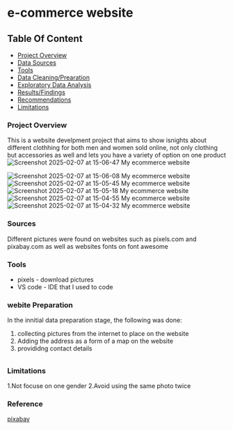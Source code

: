 # e-commerce website

## Table Of Content
- [Project Overview](#project-overview)
- [Data Sources](#data-sources) 
- [Tools](#tools)
- [Data Cleaning/Prearation](#data-cleaning-prepation)
- [Exploratory Data Analysis](#exploratory-data-analysis)
- [Results/Findings](#resulsts/findings)
- [Recommendations ](#recommendations)
- [Limitations](#limitations)


### Project Overview 

 This is a website develpment project that aims to show isnights about different clothhing for both men and women sold online, not only clothing but accessories as well and lets you have a variety of option on one product
![Screenshot 2025-02-07 at 15-06-47 My ecommerce website](https://github.com/user-attachments/assets/b46c80f5-1eff-4683-bc4b-cab940ca7b0b)

![Screenshot 2025-02-07 at 15-06-08 My ecommerce website](https://github.com/user-attachments/assets/809608b7-4739-4564-bd42-7cb94620d2f2)
![Screenshot 2025-02-07 at 15-05-45 My ecommerce website](https://github.com/user-attachments/assets/b0b94f71-3305-40ab-a276-7bedd6cadb17)
![Screenshot 2025-02-07 at 15-05-18 My ecommerce website](https://github.com/user-attachments/assets/53c785a6-3d65-4cde-8c89-6d507246b042)
![Screenshot 2025-02-07 at 15-04-55 My ecommerce website](https://github.com/user-attachments/assets/cb46b49a-a345-4157-b575-8198e7dde741)
![Screenshot 2025-02-07 at 15-04-32 My ecommerce website](https://github.com/user-attachments/assets/cde22013-d214-44ff-8fad-16f65f06cc8c)


 ### Sources 
Different pictures were found on websites such as pixels.com and pixabay.com as well as websites fonts on font awesome


### Tools 

- pixels - download pictures 
- VS code - IDE that I used to code

### webite Preparation 

In the innitial data preparation stage, the following was done: 
1. collecting pictures from the internet to place on the website
2. Adding the address as a form of a map on the website
3. provididng contact details



######

### Limitations 
1.Not focuse on one gender
2.Avoid using the same photo twice

 ### Reference 
 [pixabay](https://pixabay.com/)
